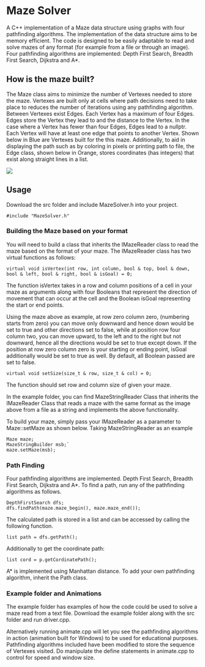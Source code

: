# Maze Solver

A C++ implementation of a Maze data structure using graphs with four pathfinding algorithms. The implementation of the data structure aims to be memory efficient. The code is designed to be easily adaptable to read and solve mazes of any format (for example from a file or through an image). Four pathfinding algorithms are implemented: Depth First Search, Breadth First Search, Dijkstra and A*.  

## How is the maze built?

The Maze class aims to minimize the number of Vertexes needed to store the maze. Vertexes are built only at cells where path decisions need to take place to reduces the number of iterations using any pathfinding algorithm. Between Vertexes exist Edges. Each Vertex has a maximum of four Edges. Edges store the Vertex they lead to and the distance to the Vertex. In the case where a Vertex has fewer than four Edges, Edges lead to a nullptr. Each Vertex will have at least one edge that points to another Vertex. Shown below in Blue are Vertexes built for the this maze. Additionally, to aid in displaying the path such as by coloring in pixels or printing path to file, the Edge class, shown below in Orange, stores coordinates (has integers) that exist along straight lines in a list.

 ![](https://github.com/JeremyDsilva/MazeSolver/blob/master/maze%20image.JPG)

## Usage 

Download the src folder and include MazeSolver.h into your project. 

<pre><code>#include "MazeSolver.h"</code></pre>

### Building the Maze based on your format

You will need to build a class that inherits the IMazeReader class to read the maze based on the format of your maze. The IMazeReader class has two virtual functions as follows:

<pre><code>virtual void isVertex(int row, int column, bool & top, bool & down, bool & left, bool & right, bool & isGoal) = 0;</code></pre>

The function isVertex takes in a row and column positions of a cell in your maze as arguments along with four Booleans that represent the direction of movement that can occur at the cell and the Boolean isGoal representing the start or end points. 

Using the maze above as example, at row zero column zero, (numbering starts from zero) you can move only downward and hence down would be set to true and other directions set to false, while at position row four column two, you can move upward, to the left and to the right but not downward, hence all the directions would be set to true except down. If the position at row zero column zero is your starting or ending point, isGoal additionally would be set to true as well. By default, all Boolean passed are set to false. 

<pre><code>virtual void setSize(size_t & row, size_t & col) = 0;</code></pre>

The function should set row and column size of given your maze.

In the example folder, you can find MazeStringReader Class that inherits the IMazeReader Class that reads a maze with the same format as the image above from a file as a string and implements the above functionality.

To build your maze, simply pass your IMazeReader as a parameter to Maze::setMaze as shown below. Taking MazeStringReader as an example

<pre><code>Maze maze;
MazeStringBuilder msb;`
maze.setMaze(msb);</code></pre>


### Path Finding

Four pathfinding algorithms are implemented. Depth First Search, Breadth First Search, Dijkstra and A*. To find a path, run any of the pathfinding algorithms as follows.

<pre><code>DepthFirstSearch dfs;
dfs.findPath(maze.maze_begin(), maze.maze_end());</code></pre>

The calculated path is stored in a list and can be accessed by calling the following function.

<pre><code>list<Vertex*> path = dfs.getPath();</code></pre>

Additionally to get the coordinate path: 

<pre><code>list<Coordinates> cord = p.getCordinatePath();</code></pre>

A* is implemented using Manhattan distance. To add your own pathfinding algorithm, inherit the Path class. 

### Example folder and Animations

The example folder has examples of how the code could be used to solve a maze read from a text file. Download the example folder along with the src folder and run driver.cpp.

Alternatively running animate.cpp will let you see the pathfinding algorithms in action (animation built for Windows) to be used for educational purposes. Pathfinding algorithms included have been modified to store the sequence of Vertexes visited. Do manipulate the define statements in animate.cpp to control for speed and window size. 


